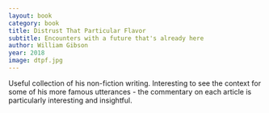 ```yaml
---
layout: book
category: book
title: Distrust That Particular Flavor
subtitle: Encounters with a future that's already here
author: William Gibson
year: 2018
image: dtpf.jpg
---
```


Useful collection of his non-fiction writing.  Interesting to see the context for some of his more famous utterances - the commentary on each article is particularly interesting and insightful.
